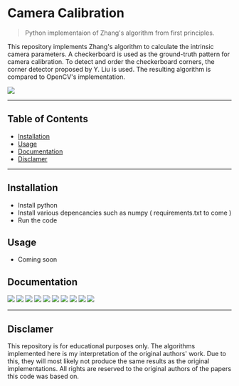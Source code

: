 # Camera Calibration

> Python implementaion of Zhang's algorithm from first principles.

This repository implements Zhang's algorithm to calculate the intrinsic camera parameters. A checkerboard is used as the ground-truth pattern for camera calibration. To detect and order the checkerboard corners, the corner detector proposed by Y. Liu is used. The resulting algorithm is compared to OpenCV's implementation.

![](docs/pngs/c09.png)

---

## Table of Contents

- [Installation](#installation)
- [Usage](#usage)
- [Documentation](#documentation)
- [Disclamer](#disclamer)


---


## Installation

- Install python
- Install various depencancies such as numpy ( requirements.txt to come )
- Run the code

## Usage

- Coming soon

## Documentation

![](docs/pngs/report-04.png)
![](docs/pngs/report-05.png)
![](docs/pngs/report-06.png)
![](docs/pngs/report-07.png)
![](docs/pngs/report-08.png)
![](docs/pngs/report-09.png)
![](docs/pngs/report-10.png)
![](docs/pngs/report-11.png)
![](docs/pngs/report-12.png)
![](docs/pngs/report-37.png)

---

## Disclamer

This repository is for educational purposes only. The algorithms implemented here is my interpretation of the original authors' work. Due to this, they will most likely not produce the same results as the original implementations. All rights are reserved to the original authors of the papers this code was based on. 
